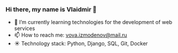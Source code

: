 ### Hi there, my name is Vlaidmir 👋

- 🌱 I’m currently learning technologies for the development of web services
- 📫 How to reach me: vova.izmodenov@mail.ru
- :sunny: Technology stack: Python, Django, SQL, Git, Docker
